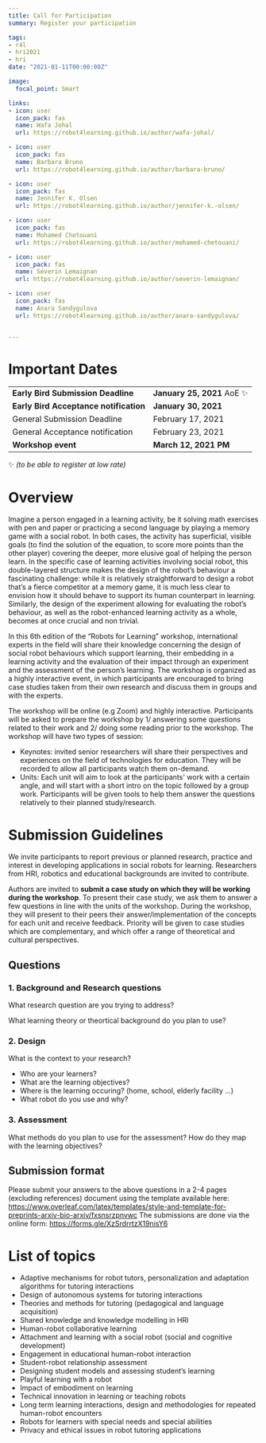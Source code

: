 ```yaml
---
title: Call for Participation
summary: Register your participation

tags:
- r4l
- hri2021
- hri
date: "2021-01-11T00:00:00Z"

image:
  focal_point: Smart

links:
- icon: user
  icon_pack: fas
  name: Wafa Johal
  url: https://robot4learning.github.io/author/wafa-johal/

- icon: user
  icon_pack: fas
  name: Barbara Bruno
  url: https://robot4learning.github.io/author/barbara-bruno/

- icon: user
  icon_pack: fas
  name: Jennifer K. Olsen
  url: https://robot4learning.github.io/author/jennifer-k.-olsen/

- icon: user
  icon_pack: fas
  name: Mohamed Chetouani
  url: https://robot4learning.github.io/author/mohamed-chetouani/

- icon: user
  icon_pack: fas
  name: Séverin Lemaignan
  url: https://robot4learning.github.io/author/severin-lemaignan/

- icon: user
  icon_pack: fas
  name: Anara Sandygulova
  url: https://robot4learning.github.io/author/anara-sandygulova/


---
```


# Important Dates
| | |
|--------|----------|
|**Early Bird Submission Deadline** | **January 25, 2021** AoE :sparkles:|
|**Early Bird Acceptance notification** |  **January 30, 2021** |
|General Submission Deadline|February 17, 2021|
|General Acceptance notification| February 23, 2021
|**Workshop event**| **March 12, 2021 PM** |

 :sparkles: *(to be able to register at low rate)*

# Overview

Imagine a person engaged in a learning activity, be it solving math exercises with pen and paper or practicing a second language by playing a memory game with a social robot. In both cases, the activity has superficial, visible goals (to find the solution of the equation, to score more points than the other player) covering the deeper, more elusive goal of helping the person learn. In the specific case of learning activities involving social robot, this double-layered structure makes the design of the robot’s behaviour a fascinating challenge: while it is relatively straightforward to design a robot that’s a fierce competitor at a memory game, it is much less clear to envision how it should behave to support its human counterpart in learning. Similarly, the design of the experiment allowing for evaluating the robot’s behaviour, as well as the robot-enhanced learning activity as a whole, becomes at once crucial and non trivial.

In this 6th edition of the “Robots for Learning” workshop, international experts in the field will share their knowledge concerning the design of social robot behaviours which support learning, their embedding in a learning activity and the evaluation of their impact through an experiment and the assessment of the person’s learning. The workshop is organized as a highly interactive event, in which participants are encouraged to bring case studies taken from their own research and discuss them in groups and with the experts.

The workshop will be online (e.g Zoom) and highly interactive. Participants will be asked to prepare the workshop by 1/ answering some questions related to their work and 2/ doing some reading prior to the workshop. The workshop will have two types of session:
- Keynotes: invited senior researchers will share their perspectives and experiences on the field of technologies for education. They will be recorded to allow all participants watch them on-demand.
- Units: Each unit will aim to look at the participants' work with a certain angle, and will start with a short intro on the topic followed by a group work. Participants will be given tools to help them answer the questions relatively to their planned study/research.



# Submission Guidelines
We invite participants to report previous or planned research, practice and interest in developing applications in social robots for learning. Researchers from HRI, robotics and educational backgrounds are invited to contribute.

Authors are invited to **submit a case study on which they will be working during the workshop**. To present their case study, we ask them to answer a few questions in line with the units of the workshop. During the workshop, they will present to their peers their answer/implementation of the concepts for each unit and receive feedback. Priority will be given to case studies which are complementary, and which offer a range of theoretical and cultural perspectives.


## Questions

### 1. Background and Research questions
What research question are you trying to address?

What learning theory or theortical background do you plan to use?
### 2. Design
What is the context to your research?
- Who are your learners?
- What are the learning objectives?
- Where is the learning occuring? (home, school, elderly facility ...)
- What robot do you use and why?
### 3. Assessment
What methods do you plan to use for the assessment?
How do they map with the learning objectives?


## Submission format
Please submit your answers to the above questions in a 2-4 pages (excluding references) document using the template available here: https://www.overleaf.com/latex/templates/style-and-template-for-preprints-arxiv-bio-arxiv/fxsnsrzpnvwc 
The submissions are done via the online form: 
https://forms.gle/XzSrdrrtzX19nisY6 




# List of topics
- Adaptive mechanisms for robot tutors, personalization and adaptation algorithms for tutoring interactions
- Design of autonomous systems for tutoring interactions
- Theories and methods for tutoring (pedagogical and  language acquisition)
- Shared knowledge and knowledge modelling in HRI 
- Human-robot collaborative learning
- Attachment and learning with a social robot (social and cognitive development)
- Engagement in educational human-robot interaction
- Student-robot relationship assessment
- Designing student models and assessing student’s learning    
- Playful learning with a robot
- Impact of embodiment on learning   
- Technical innovation in learning or teaching robots
- Long term learning interactions, design and methodologies for repeated human-robot encounters
- Robots for learners with special needs and special abilities
- Privacy and ethical issues in robot tutoring applications